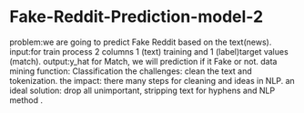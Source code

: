 # Fake-Reddit-Prediction-model-2
problem:we are going to predict Fake Reddit based on the text(news). input:for train process 2 columns 1 (text) training and 1 (label)target values (match). output:y_hat for Match, we will prediction if it Fake or not. data mining function: Classification the challenges: clean the text and tokenization. the impact: there many steps for cleaning and ideas in NLP. an ideal solution: drop all unimportant, stripping text for hyphens and NLP method .

